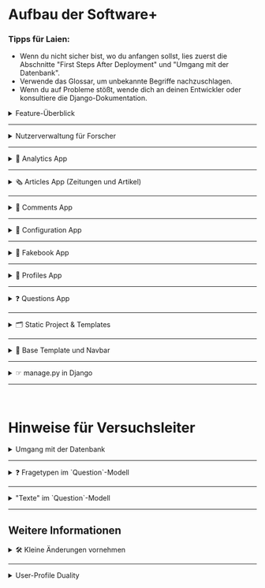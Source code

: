 # Aufbau der Software+

### Tipps für Laien:
- Wenn du nicht sicher bist, wo du anfangen sollst, lies zuerst die Abschnitte "First Steps After Deployment" und "Umgang mit der Datenbank".
- Verwende das Glossar, um unbekannte Begriffe nachzuschlagen.
- Wenn du auf Probleme stößt, wende dich an deinen Entwickler oder konsultiere die Django-Dokumentation.

<details> <summary>Feature-Überblick</summary>

User:
- Artikel lesen: Zugriff auf veröffentlichte Zeitungsartikel.
- Kommentare schreiben: Artikel können kommentiert werden.
- Reaktionen: Kommentare können geliked und kommentiert werden.
- Benutzerprofile bearbeiten (Bio ändern).
- Andere Benutzerprofile und deren Bio ansehen.

Forschende:
- Hosting der Website: Anleitung dazu in Datei: ```deployment.md```.
- Nutzerinformationen einsehen: Name, User ID etc. (Passwörter sind nicht einsehbar).
- Nutzerverwaltung: Nutzer hinzufügen, entfernen und bearbeiten.
- Inhalte einsehen und bearbeiten: Zugriff auf Artikel, Kommentare, Likes und alle Interaktionen (über das Admin-Panel).
- Tracking-Daten einsehen: Verweildauer und Klickverhalten der Nutzer.
- Datenexport: Export der Daten als .xlsx-Datei (ausgewählte Tabellen oder gesamte Datenbank).
</details>

---

<details> <summary>Nutzerverwaltung für Forscher </summary>
Registrierung:

- Jede/r Nutzende kann sich direkt über die Registrierungsseite anmelden.
Nach dem Login haben Nutzende Zugriff auf die oben beschriebenen Features.

Admin-Zugriff:
- Forscher können über <URL>/admin auf die Administrationsseite zugreifen. 
- Login erfolgt mit Superuser-Zugangsdaten, die während der Einrichtung festgelegt wurden. Über die Admin-Seite können alle Module eingesehen und bearbeitet werden.
</details>

---

<details> <summary>🚀 Analytics App
</summary>

<br> TL;DR: Hier werden Nutzerdaten getrackt (User Event Log, Content Position) und Experimentalbedingung festgelegt.

- Admin Panel: 
    - Experiment Conditions: Hier werden die Experiment-Conditions festgelegt (falls vorhanden). Bisher werden nur die Zeitungen nach den Conditions gefiltert.

- Dateien: 
    - ```admin.py``` legt fest, wie die Conditions bearbeitet werden können.
    - ```models.py``` definiert Datenbanktabellen fuer 1. allgemeinen User Event Log, 2. Content Position (Anzeigeposition Artikel, Zeitung etc.) fuer jeweiligen User, 3. ExperimentCondition
    - ```urls.py``` enthaelt URL fuer Javascript User Event Logging
    - ```utils.py``` create_event_log erstellt einen UserEventLog-Eintrag mit validierten JSON-Daten
    - ```views.py``` log_user_action loggt Javascript User Actions
</details>

---

<details> <summary> 🗞️ Articles App (Zeitungen und Artikel)
</summary>
<br> TL;DR: Hier passiert die Verwaltung und Darstellung von Zeitungen und Artikeln. Das Admin-Panel ermöglicht die dynamische Anpassung und CSV-Exporte. Die Models definieren die Struktur von Zeitungen und Artikeln, und die Templates sorgen für die Anzeige von Listen und Details.

## Admin Panel:
- **Zeitungen und Artikel verwalten**: Hier können Zeitungen und Artikel bearbeitet und verwaltet werden. Zusätzlich können Experiment-Conditions für Tags dynamisch aus einer separaten Tabelle (`ExperimentCondition`) geladen werden.
- **CSV-Export**: Es ist möglich, Daten zu Zeitungen und Artikeln als CSV-Datei herunterzuladen.

## Dateien:
- ```admin.py```: 
  - Legt fest, wie Zeitungen und Artikel im Admin-Panel bearbeitet werden können.
  - Ermöglicht den CSV-Export von Artikeln und Zeitungen.
  - Dynamische Dropdown-Menüs für Tags basierend auf den `ExperimentCondition`-Daten.

- ```models.py```:
  - Definiert die Datenbanktabellen für:
    1. **NewsPaper**: Enthält Informationen zu Zeitungen wie Name, Bild und Tag.
    2. **Article**: Enthält Informationen zu Artikeln wie Titel, Inhalt, Slug, Bild und zugehörige Zeitung.
  - Beide Modelle bieten Methoden zur Generierung von `absolute_url`-Links und zur automatischen Erstellung von Slugs.

- ```urls.py```:
  - Enthält die URLs für:
    1. **Alle Zeitungen anzeigen** (`/`).
    2. **Artikel einer Zeitung auflisten** (`/article_list/<int:news_paper_id>/`).
    3. **Detailansicht eines Artikels** (`/<int:news_paper_id>/<slug:slug>/`).

- ```apps.py```:
  - Registriert die App unter dem Namen `'articles'`.

## Templates:
- **`all_articles.html`**: Listet alle Artikel einer spezifischen Zeitung.
- **`detailed_article.html`**: Zeigt die Detailansicht eines Artikels.
- **`news_papers.html`**: Zeigt eine Übersicht aller Zeitungen.

</details>

---

<details> <summary>💬 Comments App</summary>

<br> **TL;DR:** Die Comments App ermöglicht es Benutzern, Kommentare zu Artikeln zu verfassen, zu liken/disliken, und in einer strukturierten Ansicht darzustellen. Es werden sowohl Haupt- als auch Sekundärkommentare (Antworten) unterstützt.

- **Admin Panel:**
    - Kommentare verwalten:
        - Kommentare können als öffentlich oder privat markiert werden. Öffentliche Kommentare sind sichtbar für alle Nutzer. Private Kommentare sind nur für den jeweiligen Autor selbst sichtbar.
        - Experimentelle Bedingungen (`tag`) können dynamisch zugewiesen werden. (Still TODO das in den views zu hinterlegen)
        - Likes und Dislikes werden detailliert angezeigt und gefiltert.

- **Dateien:**
    - **`article_comments.html`**: Template für die Haupt-Kommentarseite eines Artikels. 
        - Zeigt Hauptkommentare und deren Antworten an.
        - Ermöglicht das Liken/Disliken und Hinzufügen neuer Kommentare.
    - **`detailed_comment.html`**: Template für die Detailansicht eines Kommentars.
        - Zeigt einen spezifischen Kommentar und seine Antworten.
        - Ermöglicht das Hinzufügen von Sekundärkommentaren.
    - **`admin.py`**: 
        - Registriert Modelle (`Comment`, `Like`, `Dislike`) im Admin-Bereich.
        - Ermöglicht schnelles Erstellen von Kommentaren.
    - **`forms.py`**:
        - Stellt Formulare für Haupt- und Sekundärkommentare bereit, inklusive dynamischer Felder.
    - **`models.py`**:
        - `Comment`: Hauptmodell für Kommentare, unterstützt hierarchische Strukturen (Antworten).
        - `PlannedReaction`: Ermöglicht geplante Reaktionen auf Kommentare.
        - `Like` & `Dislike`: Modelle zur Verwaltung von Reaktionen.
    - **`urls.py`**:
        - Definiert Routen für:
            - Kommentarseiten eines Artikels.
            - Detailansicht eines spezifischen Kommentars.
            - Like/Dislike-Aktionen.
    - **`views.py`**:
        - `article_comments_view`: 
            - Lädt Hauptkommentare in zufälliger, aber stabiler Reihenfolge.
            - Unterstützt das Hinzufügen von Haupt- und Sekundärkommentaren.
        - `detailed_comment_view`: 
            - Zeigt Details eines einzelnen Kommentars und seiner Antworten an.
            - Ermöglicht das Antworten auf Kommentare.
        - `like_unlike_comment` & `dislike_undislike_comment`:
            - Verarbeiten Like/Dislike-Aktionen und loggen Änderungen.
</details>

---

<details> <summary>🔧 Configuration App</summary>

<br>

**TL; DR:**
Die **Configuration App** ermöglicht die zentrale Verwaltung wichtiger Einstellungen der Versuchsumgebung. Diese Konfigurationen können flexibel angepasst werden, ohne den Code selbst zu verändern.

---

### Features

1. **Zentrale Konfigurationsparameter:**
   - Like/Dislike-Funktionalität aktivieren oder deaktivieren.
   - Sitzungs-Timer an/ausschalten.
   - Maximale Sitzungsdauer festlegen.

2. **Django Admin-Integration:**
   - Konfigurationsparameter direkt im Admin-Bereich verwalten.

3. **Automatische Token-Generierung:**
   - Verwaltungstoken (`management_token`) regenerieren, um zusätzliche Sicherheit zu gewährleisten.

---

### Admin.py

Die `admin.py` definiert, wie die Konfiguration im Django Admin angezeigt und verwaltet wird.

#### Eigenschaften:
- **Liste der anzeigbaren Felder (`list_display`)**:
  - `like_dislike_enabled`: Aktiviert/Deaktiviert die Like/Dislike-Funktionalität.
  - `is_timer_enabled`: Steuert, ob der Sitzungs-Timer aktiv ist.
  - `max_session_duration`: Maximale Sitzungsdauer in Sekunden.
  - `management_token`: Ein zufälliger Token für Verwaltungsaufgaben.

### Models.py

Die **Configuration-Modellklasse** definiert die Konfigurationsparameter und deren Standardwerte.

### Felder
1. **like_dislike_enabled**: Steuert, ob Likes/Dislikes aktiv sind.
2. **is_timer_enabled**: Aktiviert oder deaktiviert den Sitzungs-Timer.
3. **max_session_duration**: Maximale Dauer der Sitzung in Sekunden (Standard: 3600 Sekunden = 1 Stunde).
4. **management_token**: Verwaltungstoken, das für administrative Zwecke generiert wird.

### Methoden
- **regenerate_mgmt_token()**:
  - Generiert ein neues Token aus zufälligen Zeichen.
- **get_the_config()**:
  - Lädt die bestehende Konfiguration oder erstellt eine neue Standardkonfiguration.
- **ensure_config_exists()**:
  - Stellt sicher, dass eine Konfiguration in der Datenbank existiert.

## Hinweis: 
Wenn mehrere Configurations bestehen, wird einfach über `Configuration.objects.first()` die erste Konfiguration aus der Datenbank zurückgegeben (nach der Spalte id).

Wenn keine Konfiguration vorhanden ist (config is None), erstellt der Code eine neue Konfiguration mit Standardwerten:

```bash
like_dislike_enabled=True

is_timer_enabled=False

max_session_duration=1800 (30 Minuten).
```
**Management-Token-Logik:** Wenn das management_token den Wert "changeme" hat, wird es mit config.regenerate_mgmt_token() aktualisiert.
</details>

---


<details> 
<summary>📘 Fakebook App</summary>

<br> **TL;DR:** **TL;DR:** Kernstück der Anwendung im Backend src-folder zur Verwaltung von Benutzerdaten, Interaktionen und Experimentbedingungen.

---

### **Funktionalitäten**

- **Benutzerverwaltung**:
  - Registrierung und Anmeldung mit optionaler Anpassung von Benutzerprofilen.
  - Benutzer können über das Admin-Panel manuell erstellt werden.

- **Interaktionen**:
  - Beiträge (Posts), Kommentare, Likes und Dislikes sind zentrale Funktionen.
  - Aktivitäten wie das Betrachten von Beiträgen und Interaktionen werden für Analysen geloggt.

- **Datenexport**:
  - Ermöglicht den Export der Datenbank (CSV, XLSX, SQLite).
  - Exportiert auch hochgeladene Bilder oder andere Mediendateien.

- **Zeiterfassung**:
  - Ein Middleware-basierter Timer erfasst die Verweildauer der Benutzer auf spezifischen Seiten und leitet bei Überschreiten der Zeit zur nächsten Experimentphase weiter.

---

### **Admin Panel:**
- **Nutzererstellung**:
  - Admins können Benutzer und Profile direkt über ein spezielles Interface erstellen.
- **Datenexport**:
  - Tools zum Herunterladen der Datenbank und spezifischer Tabellen.
- **Sitzungskonfiguration**:
  - Anpassung der maximalen Sitzungsdauer und Aktivierung/Deaktivierung des Timers.

---

### **Dateien**

#### **`urls.py`**
Definiert Routen für verschiedene Funktionen:
- **Benutzererstellung**:
  - `/admin/user_creation_view` – Formular für die Benutzererstellung.
- **Datenexport**:
  - `/admin/download_xlsx` – Export von Datenbanktabellen als XLSX.
  - `/admin/download_database` – Download der gesamten SQLite-Datenbank.
  - `/admin/download_pictures` – Herunterladen von Mediendateien (z. B. Profilbilder).
- **Allgemeine Navigation**:
  - Verlinkung der Apps `profiles`, `questions`, `comments`, etc.

#### **`views.py`**
- **`home_view`**:
  - Startpunkt der App, leitet Benutzer basierend auf ihrem Status (z. B. Admin oder Teilnehmer) weiter.
- **`user_creation_view`**:
  - Ansicht zur Benutzererstellung durch Admins.
- **`download_xlsx`**:
  - Generiert eine XLSX-Datei mit ausgewählten Datenbanktabellen.
- **`download_database`**:
  - Stellt die SQLite-Datenbank als Download bereit.
- **`download_pictures`**:
  - Komprimiert Mediendateien (z. B. Bilder) in ein ZIP-Archiv und stellt sie zum Download bereit.

#### **`middleware.py`**
- **NewspaperTimerMiddleware**:
  - Verfolgt die Verweildauer von Benutzern ab Start des Experiments (nach Beantwortung der Fragen mit Label "before").
  - Automatische Weiterleitung zu "after" Fragen bzw. Ende des Experiments nach Ablauf der maximalen Sitzungszeit.

#### **`settings.py`**
- Definiert globale Einstellungen der Fakebook App:
  - **Datenbank**: SQLite als Standard.
  - **Statische Dateien**:
    - Statische Inhalte (CSS, JS) und Mediendateien sind konfigurierbar.
  - **Zeitzonen und Sprache**:
    - Standardmäßig `en` als Sprache und UTC als Zeitzone. Sprache sollte noch weiter angepasst werden
  - **Externe Authentifizierung**:
    - Integration von `django-allauth` für Benutzerverwaltung.

---

### **Datenexport**

#### **`downloads.py`**
- Enthält Tools zum Erstellen von Download-Dateien:
  - **CSV-Export**:
    - Erstellt CSV-Dateien basierend auf Datenbanktabellen.
  - **XLSX-Export**:
    - Generiert Excel-Dateien mit ausgewählten Tabellen.
  - **Datenbank-Download**:
    - Stellt die gesamte SQLite-Datenbank als Datei bereit.
  - **Mediendateien**:
    - Komprimiert ausgewählte Mediendateien (z. B. Bilder) in ein ZIP-Archiv.

---

### **Wichtige Features für Versuchsleiter**

1. **Timer und Weiterleitung**:
   - Überwachung der Sitzungszeit mit automatischer Weiterleitung zu spezifischen Seiten.
   - Anpassbar über das `SessionConfig` Modell im Admin-Panel.

2. **Profilverwaltung**:
   - Automatisches Anlegen von Benutzerprofilen bei der Registrierung.
   - Verwaltung der Profilbilder und anderer Benutzerdaten.

3. **Export-Tools**:
   - Datenbanktabellen, Mediendateien und andere Daten können direkt heruntergeladen werden.

---

</details>

---

<details> <summary>👤 Profiles App</summary>

<br> **TL;DR:** Die Profiles App ermöglicht die Verwaltung von Benutzerprofilen, einschließlich Biografie, Profilbild und experimentellen Bedingungen. Sie bietet Funktionen zur Ansicht und Bearbeitung des eigenen Profils, zur Anzeige anderer Profile sowie zur automatischen Zuweisung von experimentellen Bedingungen bei der Anmeldung.

- **Admin Panel:**
    - **Profile Management:** 
        - Benutzerprofile können angezeigt, bearbeitet und als CSV exportiert werden.
        - Anzeigen von Details wie Benutzername, Biografie, Slug und experimentelle Bedingung.

- **Dateien:**
    - **`urls.py`**:
        - Definiert Routen für:
            - Eigenes Profil (`my_profile_view`)
            - Detailansicht einzelner Profile (`ProfileDetailView`).
    - **`views.py`**:
        - **`my_profile_view`**:
            - Ermöglicht die Ansicht und Bearbeitung des eigenen Profils.
            - Zeigt alle Kommentare des Nutzers an (nur explizit öffentliche für andere Benutzer).
        - **`ProfileDetailView`**:
            - Detailansicht eines Profils, inklusive Biografie und Kommentare.
    - **`models.py`**:
        - **`Profile`**:
            - Modell für Benutzerprofile mit Feldern wie `bio`, `avatar`, `slug` und `condition`.
            - Automatische Slug-Generierung für eindeutige Profil-URLs.
    - **`forms.py`**:
        - **`ProfileModelForm`**:
            - Formular zur Bearbeitung von Biografie und Profilbild.
    - **`signals.py`**:
        - **Benutzererstellung**:
            - Automatische Erstellung eines Profils und einer Zustimmungserklärung (`Consent`) bei Registrierung.
        - **Experimentbedingungen**:
            - Zuweisung einer zufälligen experimentellen Bedingung bei Login, falls noch nicht zugewiesen.
        - **Logging**:
            - Ereignisprotokollierung bei Benutzeranmeldung und -abmeldung, einschließlich IP-Tracking.
    - **`utils.py`**:
        - **`get_random_string`**:
            - Generiert zufällige Zeichenfolgen zur Sicherstellung eindeutiger Slugs.
    - **`admin.py`**:
        - Registrierung des `Profile`-Modells im Admin-Bereich mit CSV-Exportfunktion.

</details>

---

<details> <summary>❓ Questions App</summary>

<br> **TL;DR:** Die Questions App ist unser SoSciSurvey-Nachbau. Sie ermöglicht es, Fragebögen zu erstellen und zu verwalten, die vor und nach dem Experiment ausgefüllt werden. Sie unterstützt verschiedene Fragetypen, Einverständniserklärungen und benutzerdefinierte Endnachrichten. 

- **Admin Panel:**
    - **Question Management**:
        - Fragetypen (z. B. Dropdown, Likert-Skala, Slider) und Eigenschaften (z. B. Pflichtfrage, Min-/Max-Werte) können hier konfiguriert werden.
        - `choices`, `sub_questions` und `sub_choices` definieren Antwortmöglichkeiten für spezifische Fragetypen.
        - Fragetyp-spezifische Validierungen werden automatisch ausgeführt.
    - **Text Management**:
        - Texte für Einverständniserklärung, Endnachrichten und Teilnehmerinformationen werden über `Text` verwaltet. Diese sollten im HTML Format eingefuegt werden, um gute Lesbarkeit zu garantieren. Sichtbarkeit (`visibility`) der Texte steuert deren Anzeige im Frontend.
    - **Session Configuration**:
        - Maximale Sitzungsdauer und Timer (an/aus) können im `SessionConfig` Modell konfiguriert werden.

- **Dateien:**
    - **`urls.py`**:
        - Definiert Routen für verschiedene Phasen des Experiments:
            - Teilnehmerinformationen (`participant_info`)
            - Einverständniserklärung (`consent_form`)
            - Fragebögen vor/nach dem Experiment (`questions_before`/`questions_after`)
            - Abschlussseite (`experiment_end`).
    - **`models.py`**:
        - **`Question`**:
            - Ermöglicht die Definition von Fragen mit unterschiedlichen Typen und Antwortmöglichkeiten.
            - Fragetypen: `dropdown`, `slider`, `multiple_choice`, `single_choice`, u. a.
            - Validierungen: z. B. Pflichtfelder, Min-/Max-Werte.
        - **`Answer`**:
            - Speichert Antworten, einschließlich Sub-Fragen (z. B. bei Likert-Skalen).
        - **`Text`**:
            - Verwalten von statischen Texten für Consent-Formulare, Endseiten und Teilnehmerinformationen.
        - **`SessionConfig`**:
            - Timer- und Sitzungsdauer-Management.
    - **`views.py`**:
        - **`experiment_start`**:
            - Begrüßungsseite mit Optionen für Erst- und Wiederholungsteilnehmer.
        - **`participant_info`**:
            - Zeigt konfigurierbare Teilnehmerinformationen an (`Text` Modell).
        - **`consent_form`**:
            - Zeigt die Einverständniserklärung an und verarbeitet die Auswahl.
            - Redirect bei Zustimmung oder Ablehnung.
        - **`question_list`**:
            - Dynamische Anzeige von Fragebögen basierend auf Labels (`before`, `after`).
            - Unterstützung für verschiedene Fragetypen (Dropdown, Likert, Slider).
            - Beantwortungspflicht wird validiert.
        - **`experiment_end`**:
            - Abschlussnachricht mit Logout-Option.
        - **`not_eligible`**:
            - Zeigt eine Nachricht für nicht teilnahmebereite Personen an.
    - **`templates/`**:
        - **`consent_form.html`**: Einverständniserklärung mit Auswahlmöglichkeit (Ja/Nein).
        - **`question_list.html`**: Dynamischer Fragebogen mit Fortschrittsanzeige.
        - **`end.html`**: Abschlussseite des Experiments.
        - **`participant_info.html`**: Informationen für Teilnehmer.
        - **`start.html`**: Begrüßungsseite für die Studie.
        - **`not_eligible.html`**: Nachricht für Teilnehmer, die die Einverständniserklärung verweigern. Bei Ablehnung wird automatisch eine "Nicht teilnahmefähig"-Seite angezeigt. Consent-Status wird im Modell `Consent` gespeichert.
    - **`utils.py`**:
        - **`calculate_questionnaire_duration`**:
            - Berechnet die Dauer für das Ausfüllen eines Fragebogens basierend auf Event-Logs. (Still TODO)

## Weitere Hinweise:

#### Anpassbare Texte:
- Texte für Consent-Formulare, Endnachrichten und Teilnehmerinformationen können im Admin-Bereich (Modell `Text`) bearbeitet werden.
- Die Sichtbarkeit (`visibility`) steuert, welche Texte im Frontend angezeigt werden.

#### Timer und Sitzungskonfiguration:
- Sitzungsdauer (`max_duration`) und Timer können über das Modell `SessionConfig` angepasst werden.

#### Debugging und Logs:
- Änderungen an Fragen werden im Admin-Bereich geloggt.
- Event-Logs (z. B. `questions_started`, `questions_completed`) sind verfügbar für Analysen.

#### Vollständiger Ablauf:
1. Start: Begrüßung und Teilnehmerinfo.
2. Login (Start des Trackings)
3. Vor-Experiment-Fragen → Experiment → Nach-Experiment-Fragen
4. Abschlussseite.

</details>

---

<details> <summary>🗂️ Static Project & Templates</summary>

### **Static Project**
Das Verzeichnis `static_project` enthält alle statischen Dateien, die für das Frontend benötigt werden, einschließlich CSS, JavaScript und Bilder. Statische Dateien werden genutzt, um Styles, Interaktivität und visuelle Assets bereitzustellen, die für die Benutzererfahrung relevant sind.

#### **Unterverzeichnisse:**
1. **`css/`**:
    - Enthält Stylesheets für verschiedene Bereiche und Funktionen der Anwendung:
        - **`articles.css`**: Styling für Artikelansichten.
        - **`base.css`**: Basis-Styling für die gesamte Anwendung.
        - **`comments.css`**: Styling für die Kommentaransichten.
        - **`experiment.css`**: Spezielle Styles für Experiment-bezogene Seiten.
        - **`login-signup-custom-style.css`**: Anpassungen für die Login- und Registrierungsseiten.
        - **`newspaper.css`**: Styling für Zeitungsansichten.
        - **`questions.css`**: Styles für Fragebögen.
        - **`style.css`**: Generelle Styles.
        - **`grid.css`**: Grid-Layout-Styles für die Anordnung von Elementen.
    - **Favicons**:
        - `favicon.ico` und `favicon2.ico` dienen als kleine Icons für den Browser-Tab der Website.

2. **`js/`**:
    - **`log.js`**: JavaScript-Datei für Logging-Funktionen (z. B. Nutzerinteraktionen).
    - **`main.js`**: Haupt-JavaScript-Datei für allgemeine Interaktivität und Logik.

---

### **Templates**
Das `templates`-Verzeichnis enthält HTML-Dateien, die das Frontend der Anwendung definieren. Es ist in verschiedene Unterverzeichnisse organisiert:
- **`account/`**: Templates für Login, Registrierung und Konto-Verwaltung.
- **`admin/`**: Templates für den Admin-Bereich.
- **`main/`**: Generelle Templates für Hauptseiten der Anwendung.
- **`base.html`**: Basis-Template, das von anderen Templates erweitert wird.
- **`lib-jquery.html`**: Einbindung von jQuery-Bibliotheken.
- **`ui-template-stylesheets.html`**: Template für die Einbindung von CSS-Dateien.

---

### **Django und `collectstatic`**
- **Statische Dateien in Django**:
    - Alle statischen Ressourcen, wie CSS, JavaScript und Bilder, werden im Entwicklungsmodus direkt aus dem `static_project`-Verzeichnis geladen.
    - Im Produktionsmodus werden alle statischen Dateien an einem zentralen Speicherort gesammelt.

- **Befehl `collectstatic`**:
    - Mit dem Befehl `python manage.py collectstatic` werden alle Dateien aus den `static`-Verzeichnissen in den in der `settings.py` definierten `STATIC_ROOT`-Ordner kopiert.
    - Dieser zentrale Speicherort ermöglicht die effiziente Bereitstellung der statischen Ressourcen durch einen Webserver (z. B. Nginx).

- **Wichtig für den Versuchsleiter:**
    - Änderungen an den CSS- oder JavaScript-Dateien im `static_project`-Verzeichnis erfordern einen erneuten Aufruf von `collectstatic`, damit die aktualisierten Dateien auf dem Produktionsserver verfügbar sind.
    - Der Speicherort für die statischen Dateien wird in den Django-Einstellungen mit `STATIC_ROOT` festgelegt.

---

### **Zusammenfassung**
Das `static_project`-Verzeichnis ist für die Bereitstellung und Verwaltung von Styles und Interaktivität verantwortlich. Durch das `templates`-Verzeichnis wird sichergestellt, dass die Benutzeroberfläche modular und erweiterbar bleibt. Der `collectstatic`-Prozess spielt eine entscheidende Rolle, um alle statischen Dateien für die Produktion zentral bereitzustellen.

</details>

---

<details> <summary> 🧭 Base Template und Navbar</summary>

<br> TL;DR: Das Base Template `base.html` dient als <strong> Grundgerüst für alle HTML-Dateien </strong> der Anwendung. Es enthält allgemeine Layout- und Design-Elemente, die in anderen Templates wiederverwendet werden. Alle spezifischen Seiten basieren auf diesem Template und ergänzen oder überschreiben dessen Inhalte mithilfe von **`{% block ... %}` und `{% endblock %}`**. Die Navigationsleiste `navbar.html` bietet Zugriff auf zentrale Funktionen wie die Navigation und wird ebenfalls auf allen Seiten eingebunden.


#### **Was passiert in `base.html`?**
1. **Grundstruktur**:
    - `<!doctype html>` definiert das Dokument als HTML5.
    - Das Template bindet wichtige **Meta-Tags** (z. B. für die mobile Ansicht) und Basis-Ressourcen ein.

2. **Statische Dateien**:
    - **CSS**: Mehrere Stylesheets für unterschiedliche Komponenten der Anwendung werden über `{% static %}` eingebunden:
        - z. B. `style.css`, `articles.css`, `comments.css`.
    - **JavaScript**: Funktionen für Logging (`log.js`) und Interaktivität (`main.js`) werden ebenfalls eingebunden.

3. **Blöcke für Erweiterungen**:
    - **`{% block title %}`**: Ermöglicht das Setzen eines individuellen Titels für jede Seite.
    - **`{% block content %}`**: Hauptinhalt der Seite, der von spezifischen Templates überschrieben wird.
    - **`{% block scripts %}`**: Ermöglicht das Einfügen von seitenabhängigen JavaScript-Funktionen.

4. **Navbar**:
    - Das Template bindet die Navigationsleiste (`navbar.html`) ein, die auf jeder Seite angezeigt wird. Enthalten darin ist eine Plattform-eigene Navigation (Vor und Zurück-Buttons).

5. **CSRF und URLs**:
    - Die **CSRF-Token** und wichtige URLs (z. B. `analytics:log_user_action`) werden als JavaScript-Variablen definiert, damit sie für Frontend-Skripte verfügbar sind.

#### **Warum ist `base.html` wichtig?**
- **Wiederverwendbarkeit**: Alle Templates bauen auf `base.html` auf. Änderungen an der Struktur oder dem Design müssen nur hier vorgenommen werden.
- **Erweiterbarkeit**: Mithilfe von **`{% block ... %}`** können Inhalte leicht angepasst werden, ohne die Grundstruktur zu verändern.

---

### **Navbar (`navbar.html`)**

#### **Funktionalität der Navbar:**
1. **Benutzerstatus**:
    - Wenn der Benutzer **nicht eingeloggt** ist, zeigt die Navbar nur eine Login-Option an.
    - Wenn der Benutzer **eingeloggt** ist:
        - Zeigt Links zu wichtigen Bereichen, wie **News-Papers**, **Profil** und **Experiment-Ende**.
        - Das Profilbild des Benutzers wird angezeigt.
        - Links zum Logout und zum Abbruch des Experiments stehen zur Verfügung.

2. **Timer-Funktion**:
    - Zeigt die verbleibende Zeit des Experiments an.
    - Wenn die Zeit abgelaufen ist, wird der Benutzer automatisch auf die Seite für **Nach-Experiment-Fragen** umgeleitet.

3. **Flexibilität**:
    - Die Navbar passt sich dynamisch basierend auf dem Benutzerstatus und der Sitzungskonfiguration (`MAX_SESSION_DURATION`) an.

---

### **Blöcke in Templates verwenden**
Templates, die auf `base.html` basieren, verwenden folgende Syntax, um Inhalte hinzuzufügen oder anzupassen:
- **`{% block title %}`**: Setzt den Titel der Seite, z. B. "News-Papers".
- **`{% block content %}`**: Fügt den Hauptinhalt der spezifischen Seite ein.
- **`{% block scripts %}`**: Fügt zusätzliche JavaScript-Funktionen ein.

Beispiel:
```html
{% extends "base.html" %}

{% block title %} Meine Seite {% endblock title %}

{% block content %}
<div>
  <h1>Willkommen!</h1>
  <p>Das ist eine spezifische Seite.</p>
</div>
{% endblock content %}
{% block scripts %}
<script>
  document.addEventListener('DOMContentLoaded', function() {
    const button = document.getElementById('clickMeButton');
    button.addEventListener('click', function() {
      document.getElementById('greeting').textContent = "Danke für deinen Klick!";
      button.disabled = true;
    });
  });
</script>
{% endblock scripts %}
```
</details>

---

<details> <summary> ☞ manage.py in Django</summary>
<br> TL;DR:Die Datei `manage.py` ist ein zentraler Bestandteil jeder Django-Anwendung. Sie dient als **Schnittstelle für administrative Aufgaben** und wird verwendet, um verschiedene Befehle auszuführen.

---

#### **Hauptfunktionen:**
1. **Starten des Servers:**
```bash
python src/manage.py runserver
```
2. **Migrationen:**
```bash
python src/manage.py makemigrations
python src/manage.py migrate
```

3. **Statische Dateien sammeln:**
```bash
python src/manage.py collectstatic
```

4. **Interaktive Shell:**
```bash
python src/manage.py shell
```

5. **Alle Befehle anzeigen/ Hilfe:**
```bash
python src/manage.py help
```
</details>

---
<br>

# Hinweise für Versuchsleiter

<details><summary>Umgang mit der Datenbank</summary>

# Django-Datenbank: Verständnis und Zugriff auf Modelle

In diesem Abschnitt wird erklärt, wie die Django-Datenbank aufgebaut ist und wie du auf die verschiedenen Tabellen und Daten zugreifen kannst. Die Datenbank besteht aus mehreren Tabellen, die durch Modelle repräsentiert werden. Diese werden jeweils in der `models.py`festgelegt. Jede Tabelle entspricht einem Django-Modell, und die Beziehungen zwischen den Tabellen werden durch Fremdschlüssel (Foreign Keys) definiert.

---

Kurz erklärt: 

### So exportierst du Daten als Excel-Datei:
1. Gehe ins Admin-Panel.
2. Wähle die gewünschte Tabelle aus (z. B. `Comments Comment`).
3. Klicke auf `Exportieren` und wähle das Excel-Format.
4. Die Daten werden als Excel-Datei heruntergeladen.

--- 

## 1. **Datenbankstruktur**

Die Django-Datenbank besteht aus mehreren Tabellen, die miteinander verknüpft sind. Hier sind die wichtigsten Tabellen und ihre Beziehungen:

### **Benutzer und Profile**
- **`auth_user`**: Enthält alle Benutzerdaten wie Benutzername, automatisch generierte E-Mail, Passwort usw. Datenschutzhinweis: Das Passwort ist dabei stets anonym und verschlüsselt - also auch für Versuchsleitende nicht einsehbar!
- **`profiles_profile`**: Enthält zusätzliche Benutzerinformationen wie Bio, Avatar und eine Verknüpfung zum Benutzer (`auth_user`).

### **Artikel und Kommentare**
- **`articles_article`**: Enthält Artikel mit Titel, Inhalt, Veröffentlichungsdatum usw.
- **`comments_comment`**: Enthält Kommentare zu Artikeln. Jeder Kommentar ist mit einem Artikel (`articles_article`) und einem Benutzer (`profiles_profile`) verknüpft.

### **Fragen und Antworten**
- **`questions_question`**: Enthält Fragen, die Benutzern gestellt werden.
- **`questions_answer`**: Enthält Antworten auf Fragen. Jede Antwort ist mit einer Frage (`questions_question`) und einem Benutzer (`auth_user`) verknüpft.

### **Analytics und Logs**
- **`analytics_usereventlog`**: Protokolliert Benutzerereignisse wie Klicks oder Anmeldungen.
- **`analytics_experimentcondition`**: Enthält Informationen zu Experimenten, an denen Benutzer teilnehmen.

### **Weitere wichtige Tabellen**
- **`django_session`**: Speichert Benutzersitzungen.
- **`django_admin_log`**: Protokolliert Änderungen, die im Admin-Panel vorgenommen wurden.

---

## 2. **Zugriff auf die Datenbank**

### **Über das Django Admin-Panel**
- Du kannst auf alle Tabellen über das Django Admin-Panel zugreifen. Gehe dazu auf: `http://127.0.0.1:8000/admin/`
- Melde dich mit deinem Superuser-Account an. Wie du den Superuser erstellst, ist in der [Deployment-Dokumentation](./7-deployment.md) beschrieben.
- Jede Tabelle (Modell) wird als Eintrag im Admin-Panel angezeigt. Du kannst die Daten anzeigen, herunterladen oder löschen.

### **Daten als Excel exportieren**
- Im Admin-Panel kannst du die Daten jeder Tabelle als Excel-Datei exportieren:
1. Wähle die gewünschte Tabelle aus.
2. Klicke auf "Exportieren" und wähle das Excel-Format.
3. Die Daten werden als Excel-Datei heruntergeladen.

---

## 3. **Beziehungen zwischen den Tabellen**

### **Benutzer und Profile**
- Jeder Benutzer (`auth_user`) hat ein Profil (`profiles_profile`).
- Die Verknüpfung erfolgt über das Feld `user` in der `profiles_profile`-Tabelle.

### **Artikel und Kommentare**
- Jeder Artikel (`articles_article`) kann mehrere Kommentare (`comments_comment`) haben.
- Jeder Kommentar ist mit einem Artikel (`articles_article`) und einem Benutzer (`profiles_profile`) verknüpft.

### **Fragen und Antworten**
- Jede Frage (`questions_question`) kann mehrere Antworten (`questions_answer`) haben.
- Jede Antwort ist mit einer Frage (`questions_question`) und einem Benutzer (`auth_user`) verknüpft.

---

## 4. **Beispiel: Zugriff auf Benutzerdaten**

### **Benutzerdaten anzeigen**
- Gehe im Admin-Panel zu `Auth User`.
- Hier siehst du alle Benutzer mit ihren Details wie Benutzername, E-Mail (immer username@example.com) und Passwort.

### **Profile anzeigen**
- Gehe im Admin-Panel zu `Profiles Profile`.
- Hier siehst du die Profile der Benutzer mit Informationen wie Bio, Avatar und verknüpftem Benutzer.

---

## 5. **Beispiel: Zugriff auf Kommentare**

### **Kommentare anzeigen**
- Gehe im Admin-Panel zu `Comments Comment`.
- Hier siehst du alle Kommentare mit Informationen wie Inhalt, Autor und verknüpftem Artikel.

### **Kommentare exportieren**
- Wähle die `Comments Comment`-Tabelle aus und exportiere die Daten als Excel-Datei.

---

## 6. **Wichtige Hinweise**
- **Fremdschlüssel**: Verknüpfungen zwischen Tabellen werden durch Fremdschlüssel (Foreign Keys) hergestellt. Zum Beispiel ist das Feld `user` in der `profiles_profile`-Tabelle ein Fremdschlüssel zur `auth_user`-Tabelle.
- **Admin-Panel**: Das Admin-Panel ist der einfachste Weg, um auf die Daten zuzugreifen und sie zu verwalten.
- **Datenexport**: Du kannst die Daten jeder Tabelle als Excel-Datei exportieren, um sie weiter zu analysieren.

---

## 7. **Zusammenfassung**
- Die Django-Datenbank besteht aus mehreren Tabellen, die durch Modelle repräsentiert werden.
- Du kannst auf die Daten über das Admin-Panel zugreifen und sie als Excel-Dateien exportieren.
- Die Beziehungen zwischen den Tabellen werden durch Fremdschlüssel definiert.

Falls du weitere Fragen hast, schau gerne in die [Django-Dokumentation](https://docs.djangoproject.com/en/5.1/intro/tutorial02/)! 😊
</details>

---

<details><summary>❓ Fragetypen im `Question`-Modell</summary>

Dieser Abschnitt der Dokumentation beschreibt, welche Felder für die einzelnen Fragetypen (`question_type`) im `Question`-Modell ausgefüllt werden müssen.

### Allgemein
- **Pflichtfragen:** Das Feld `required` kann für jeden Fragetyp genutzt werden, um anzugeben, ob eine Antwort zwingend notwendig ist.
- **Anzeigeposition:** Das Feld `order` bestimmt die Anzeigeposition der Frage. Fragen mit niedrigeren Werten erscheinen zuerst.
- **Globaler Hinweis zu `choices`, `sub_choices`,`sub_questions`:** Für alle Fragen, die `choices` verwenden, müssen die Optionen durch Semikolons getrennt angegeben werden. Daher können unterschiedliche Optionen keine Semikolons enthalten - das führt sonst zu einem Fehler. Auch kein Semikolon am Ende: Füge kein Semikolon nach der letzten Option oder Frage ein! Richtig: `Option1;Option2` `Falsch: Option1;Option2;`

### So erstellst du einen neuen Fragetyp:
1. Gehe ins Admin-Panel unter `Questions`.
2. Klicke auf `Add Question`.
3. Wähle den gewünschten Fragetyp aus (z. B. `Dropdown`).
4. Fülle die erforderlichen Felder aus:
   - `question_text`: Der Text der Frage.
   - `choices`: Die Antwortmöglichkeiten, getrennt durch Semikolons (z. B. `Option1;Option2;Option3`).
   - `sub_choices` und `sub_questions` müssen bei entsprechenden Fragetypen definiert werden. 
    - `sub_choices` definiert die Pole einer Ampelfrage (z. B. "positiv/negativ").
    - `sub_questions` definiert die Aussagen oder Fragen einer Multiple-Likert-Frage
  (...sh. Admin Panel)
5. Speichere die Frage.

<br>

<details>
<summary>1. Dropdown</summary>

- **Beschreibung:** Ermöglicht eine Auswahl aus einer Dropdown-Liste.
<img src="images/Dropdown-Question.png" alt="Dropdown Question" width="500">

- **Erforderliche Felder:**
  - `choices`: Semikolon-separierte Auswahlmöglichkeiten (z. B. `Option1;Option2;Option3`).
- **Optional:** 
  - `required`: Gibt an, ob die Frage verpflichtend beantwortet werden muss.

### Beispiel für eine Dropdown-Frage:
- **Frage:** "Bitte wählen Sie einen der folgenden Altersabschnite aus:"
- **Antwortmöglichkeiten:** `18-25;26-35;36-45;46+`

</details>

---

<details>
<summary>2. Multiple Choice</summary>

- **Beschreibung:** Mehrere Auswahlmöglichkeiten können gleichzeitig ausgewählt werden.
<img src="images/Multiple-Choice-Question.png" alt="Multiple Choice Question" width="500">

- **Erforderliche Felder:**
  - `choices`: Semikolon-separierte Auswahlmöglichkeiten (z. B. `Option1;Option2;Option3`).
- **Optional:** 
  - `required`: Gibt an, ob die Frage verpflichtend beantwortet werden muss.

</details>

---

<details>
<summary>3. Single Choice</summary>

- **Beschreibung:** Nur eine Auswahl aus mehreren Optionen ist erlaubt.
<img src="images/Single-Choice-Question.png" alt="Single Choice Question" width="500">

- **Erforderliche Felder:**
  - `choices`: Semikolon-separierte Auswahlmöglichkeiten (z. B. `Option1;Option2;Option3`).
- **Optional:** 
  - `required`: Gibt an, ob die Frage verpflichtend beantwortet werden muss.

- **Vorab-Hinweise:** 
-   Für einfache Vorab-Hinweise vor dem Experiment (oder auch danach) eignet sich das Frage-Format "Single Choice". Mehr Informationen dazu sh. Abschnitt "Texte im Question Modell"

</details>

---

<details>
<summary>4. Numeric Scale</summary>

- **Beschreibung:** Eine Frage mit numerischen Antworten, die eine obere und untere Grenze haben können (z. B. 18–99).
<img src="images/Numeric-Scale-Question.png" alt="Numeric Scale Question" width="500">

- **Erforderliche Felder:**
  - `min_value`: Der niedrigste Wert.
  - `max_value`: Der höchste Wert.
- **Optional:**
  - `required`: Gibt an, ob die Frage verpflichtend beantwortet werden muss.

</details>

---

<details>
<summary>5. Open Text</summary>

- **Beschreibung:** Ermöglicht eine offene Textantwort.
- **Erforderliche Felder:**
  - Keine spezifischen Felder notwendig.
- **Optional:** 
  - `required`: Gibt an, ob die Frage verpflichtend beantwortet werden muss.

</details>

---

<details>
<summary>6. Slider</summary>

- **Beschreibung:** Ein Schieberegler für die Auswahl eines Werts innerhalb eines definierten Bereichs.
<img src="images/Slider-Question.png" alt="Slider Question" width="500">
<img src="images/Einseitige-Slider-Question.png" alt="Slider Question" width="500">

- **Erforderliche Felder:**
  - `min_value`: Minimaler Wert.
  - `max_value`: Maximaler Wert.
  - `step_value`: Schrittgröße des Reglers (z. B. 1, 5, 10).
  - `start_value`: Anfangsposition des Reglers.
- **Optional:** 
  - `required`: Gibt an, ob die Frage verpflichtend beantwortet werden muss.

</details>

---

<details>
<summary>7. Multiple Likert</summary>

- **Beschreibung:** Eine Matrixfrage mit mehreren Items (z. B. Aussagen), die auf einer Likert-Skala bewertet werden.
<img src="images/Multiple-Likert-Question.png" alt="Multiple Likert Question" width="500">+
<img src="images/Multiple-Likert.png" alt="Multiple Likert Question" width="500">

- **Erforderliche Felder:**
  - `sub_questions`: Semikolon-separierte Sub-Fragen (z. B. `Frage1;Frage2;Frage3`).
  - `choices`: Semikolon-separierte Bewertungskategorien (z. B. `Stimme nicht zu;Stimme zu`).
- **Optional:**
  - `required`: Gibt an, ob die Frage verpflichtend beantwortet werden muss.

</details>

---

<details>
<summary>8. Ampel Rating</summary>

- **Beschreibung:** Bewertung mit zwei Polen: <br>
<img src="images/Ampel-Rating-Question.png" alt="Ampel Rating Question" width="500">

- **Erforderliche Felder:**
  - `sub_choices`: Muss eine gerade Anzahl an Optionen enthalten (z. B. `positiv;negativ` oder auch `positiv;negativ;gut;schlecht`). 

- **Optional:** 
  - `required`: Gibt an, ob die Frage verpflichtend beantwortet werden muss. <br>
  Warning Beispiel:<br>
    <img src="images/Ampel-Rating-Selection-Warning.png" alt="Ampel Rating Selection With Warnings" width="500">
</details>
</details>

---

<details>
<summary>"Texte" im `Question`-Modell</summary>

### Anzeigen von VP-Hinweisen zur Experiment-Bearbeitung
- Für einfache Vorab-Hinweise vor dem Experiment (oder auch danach) eignet sich das `Frage-Format "Single Choice"`. Beispielsweise ist es wichtig, dazuzusagen, dass die VP die tool-interne Navigation nutzen sollten und nicht die Browser-Navigation. Wird diese doch genutzt, kommt es im Normalfall **nicht** zu technischen Problemen, jedoch kann dies das Logging verfälschen.


- **Hinweis:** Durch Angabe von `<h4 class="large-label">{{ question.question_text | safe }}</h4>` im HTML Template `question_list.hmtl` kann im Fragetext mit HTML gearbeitet werden. Dies ist stark zu empfehlen!! Sh. hierzu folgendes Beispiel mit HTML Text:

  <img src="images/Hinweise-vor-Bearbeitung-Admin.png" alt="Hinweise-vor-Bearbeitung-Admin" width="500">
  <img src="images/Hinweise-vor-Bearbeitung.png" alt="Hinweise-vor-Bearbeitung-Experiment" width="500">

<details>
<summary>HTML Code</summary>

HTML Text sorgt dafür, dass der Content deutlich besser lesbar ist. Hierfür einfach den Plain Text in ChatGPT o.Ä. einfügen mit dem Prompt <br>

``` html
'Erstelle einen HTML-Text aus folgendem Plaintext: [Text hier einfügen]. Der Titel der Seite sollte [Titel] lauten. Der Haupttext soll in der Mitte der Seite stehen, mit einer  [Farbe hier einfügen] Überschrift und einer Beschreibung darunter. Füge auch eine Kontaktmöglichkeit per E-Mail hinzu. Die Seite soll ansprechend und responsiv gestaltet sein.'
```

```html
  <title>Anzeigen von Hinweisen vor oder nach dem Experiment</title>
    <style>
        body {
            font-family: Arial, sans-serif;
            line-height: 1.6;
            margin: 20px;
        }
        h1 {
            color: #333;
        }
        ul {
            margin: 10px 0;
            padding-left: 20px;
        }
        li {
            margin-bottom: 10px;
        }
    </style>
  </head>
  <body>
      <h1>Hinweise vor der Bearbeitung</h1>
      <p>Liebe Teilnehmerin, lieber Teilnehmer,</p>
      <p>bevor Sie mit der Bearbeitung beginnen, bitten wir Sie, die folgenden Hinweise zu beachten:</p>
      <ul>
          <li><strong>Verwendung der Buttons:</strong> Bitte nutzen Sie ausschließlich die in der Versuchsoberfläche bereitgestellten „Weiter“- und „Zurück“-Buttons, um zwischen den Seiten zu navigieren. Verwenden Sie <em>nicht</em> die Vor- und Zurück-Funktionen Ihres Browsers, da dies zu technischen Problemen führen kann.</li>
          <li><strong>Bearbeitungszeit:</strong> Planen Sie genügend ungestörte Zeit für die Bearbeitung ein, um die Aufgaben vollständig abschließen zu können.</li>
          <li><strong>Unterbrechungen vermeiden:</strong> Bitte versuchen Sie, die Bearbeitung nicht zu unterbrechen, da dies die Qualität der Ergebnisse beeinflussen könnte.</li>
          <li><strong>Technische Hinweise:</strong> Sollten technische Probleme auftreten, notieren Sie diese bitte und setzen Sie sich mit der Versuchsleitung in Verbindung.</li>
      </ul>
      <p>Vielen Dank für Ihre Aufmerksamkeit und Ihre Teilnahme! Wir wünschen Ihnen viel Erfolg bei der Bearbeitung. 😊</p>
  </body>
  ```

  </details>

---

### Weitere Texte: Teilnehmerinformation, Consent-Form, Not Eligible, Start-View und End-Viewzur Experiment-Bearbeitung

### So erstellst du einen HTML-Text im Admin-Panel:
1. Gehe ins Admin-Panel unter `Text`.
2. Klicke auf `Add Text`.
3. Fülle die Felder aus:
   - `identifier`: Ein eindeutiger Name für den Text (z. B. `participant_info_header_en`).
   - `content`: Der HTML-Text (z. B. `<h1>Willkommen!</h1><p>Bitte beachten Sie die Hinweise.</p>`).
   - `visibility`: Setze dies auf `True`, um den Text anzuzeigen.
4. Speichere den Text.

Die folgenden Abschnitte enthalten Details zur Verwendung, Funktionalität und Implementierung der wichtigsten Templates: Teilnehmerinformation, Consent-Form, Not Eligible, Start-View, und End-View.

**Teilnehmerinformation (participant_info.html)**
- Zweck: Stellt den Teilnehmenden Informationen zum Experiment bereit, bevor sie ihre Zustimmung geben.
- Merkmale:
  - Überschrift: Dynamisch geladen basierend auf der Sprache.
  - Beschreibung: HTML-fähiger Inhalt für bessere Lesbarkeit.
  - Weiter-Button: Verlinkt auf die Einverständniserklärung.

**Consent Form (consent_form.html)**
- Zweck: Ermöglicht den Teilnehmenden, ihre Zustimmung zur Teilnahme am Experiment zu geben.
- Merkmale:
  - Zustimmungsoptionen: Radio-Buttons für "Ja" oder "Nein".
  - Submit-Button: Startet das Experiment oder verweigert den Zugriff.
  - Dynamische Inhalte: Überschrift und Nachricht werden aus der Datenbank geladen.
<img src="images/Consent-Text-Admin.png" alt="No Consent Tent" width="500">

**Nicht zugelassen (not_eligible.html)**
- Zweck: Informiert Teilnehmende, die die Teilnahme abgelehnt haben oder nicht berechtigt sind.
- Merkmale:
  - Zeigt eine benutzerdefinierte Nachricht an.
  - Minimalistisches Design.

**Startseite (start.html)**
- Zweck: Erster Einstiegspunkt für Teilnehmende, mit Optionen zur Neuregistrierung oder zum Login.
- Merkmale:
  - Optionen: Button für neue Teilnehmende und bestehende Accounts.

**Ende des Experiments (end.html)**
- Zweck: Zeigt eine Dankesnachricht an und bietet die Möglichkeit, sich abzumelden.
- Merkmale:
  - Dynamische Inhalte: Überschrift und Nachricht werden aus der Datenbank geladen.
  - Logout-Button: Beendet die Sitzung.

**Funktionsweise von Headern und Nachrichten**
- Die Header und Nachrichten werden dynamisch aus der Datenbank geladen, basierend auf spezifischen Identifiers. Dies erlaubt eine flexible Anpassung der Inhalte durch den Admin, ohne den Code selbst ändern zu müssen.

- Ablauf der dynamischen Textintegration
1.	Modelle:
  - Es gibt ein Text-Modell mit den Feldern identifier, content und visibility.
  - Der identifier dient zur eindeutigen Identifikation eines bestimmten Inhalts (z. B. participant_info_header_en für die englische Überschrift der Teilnehmerinformation).
  - Der content enthält den eigentlichen Text, der angezeigt wird.
  - Das Feld visibility bestimmt, ob der Text aktuell sichtbar und aktiv ist.

Beispiel:
```bash
class Text(models.Model):
    identifier = models.CharField(max_length=200, choices=IDENTIFIER_CHOICES, unique=True)
    content = models.TextField()
    visibility = models.BooleanField(default=False)
```

2.	Views:
  - In der View wird die Datenbank abgefragt, um den passenden content für einen bestimmten identifier zu finden.
  - Wenn ein Eintrag mit visibility=True und passendem identifier existiert, wird dessen content geladen.
  - Falls kein passender Text gefunden wird, wird ein Standardtext angezeigt.

Beispiel:
```bash
def participant_info(request):
    participant_info_header = Text.objects.filter(visibility=True, identifier__startswith="participant_info_header").first()
    participant_info_message = Text.objects.filter(visibility=True, identifier__startswith="participant_info_message").first()

    return render(request, 'questions/participant_info.html', {
        'participant_info_header': participant_info_header.content if participant_info_header else "Default Header",
        'participant_info_message': participant_info_message.content if participant_info_message else "Default Message",
    })
```

3.	Templates:
  - Im Template werden die geladenen Inhalte mit Platzhaltern wie {{ participant_info_header }} oder {{ participant_info_message }} eingefügt.
  - Falls der Text HTML-Code enthält, wird durch |safe sichergestellt, dass dieser korrekt gerendert wird.
Beispiel:
```bash
<h1 class="ui dividing header">{{ participant_info_header | safe }}</h1>
<p class="description.participant.info">{{ participant_info_message | safe }}</p>
```

4.	Verwaltung über das Admin-Panel:
  - Im Django-Admin kannst du Text-Objekte erstellen oder bearbeiten.
  - Der identifier sorgt dafür, dass Inhalte gezielt zugeordnet und angepasst werden können.
  - Das Feld visibility legt fest, ob ein Text aktiv ist oder nicht.

5.	Internationalisierung:
  - Unterschiedliche Sprachen werden durch spezifische identifier-Namen unterstützt (z. B. _en für Englisch oder _de für Deutsch).
  - Views laden die passenden Inhalte basierend auf der Sprachlogik.

Beispiel:
```bash
participant_info_header_en: "Welcome to the Study"
participant_info_message_en: "Here is some important information..."
```
</details>

---

## Weitere Informationen

<details> 
<summary>🛠 Kleine Änderungen vornehmen</summary>

### So nimmst du kleine Änderungen im Code vor:
1. Öffne die entsprechende Datei in deinem Code-Editor.
2. Finde den Codeabschnitt, den du ändern möchtest.
3. Nimm die gewünschten Änderungen vor (z. B. Kommentiere Code aus oder füge neuen Code hinzu).
4. Speichere die Datei.
5. Starte den Server neu, damit die Änderungen wirksam werden.  (Baue ein neues Image, falls du Docker nutzt)

### Beispielhafte Schritte, um den "Cancel Experiment"-Button zu entfernen:

1. **Datei öffnen**:
   Öffne die Datei `navbar.html` in deinem Code-Editor.

2. **Button entfernen**:
   Finde den folgenden Codeabschnitt in der Datei:

   ```html
   <a href="{% url 'account_logout' %}" class="ui item">
     <i class="fas fa-sign-out-alt"></i>&nbsp;
     Cancel (Quit Experiment) 
   </a>

3. **Zeilen Auskommentieren über cmd+shift+7 (Mac)**
4. **Änderungen speichern**
5. **Server neu starten**

</details>

---

<details> 
<summary>User-Profile Duality</summary>

### Was ist der Unterschied zwischen `User` und `Profile`?
- **User**: Enthält grundlegende Informationen wie Benutzername und Passwort. Wird für die Anmeldung verwendet.
- **Profile**: Enthält zusätzliche Informationen wie Biografie, Profilbild und experimentelle Bedingungen. Wird für alles Tool-bezogene verwendet.

### Achtung: Variablennamen im Code
- Im Code wird oft `user` verwendet, obwohl eigentlich `profile` gemeint ist. Zum Beispiel: `user.user` bezieht sich auf das Profil des Benutzers.
- **Tipp**: Überprüfe immer, ob `user` oder `profile` gemeint ist, indem du den Kontext betrachtest.


Das Tool verwendet ein Framework für die Benutzerauthentifizierung, das eine eigene User-Klasse mitbringt. Zusätzlich wird bei der Erstellung eines Benutzers ein eigenes Profile-Objekt erstellt und mit dem neuen Benutzer verknüpft. Der User wird für die Authentifizierung verwendet (Anmeldename, automatisch generierte E-Mail), während das Profile für alles andere Tool-bezogene (Bio, ...) genutzt wird.

Es gibt einige doppelte Felder: firstname und lastname im User werden ignoriert, und die E-Mail im Profile wird ebenfalls ignoriert.


</details>
